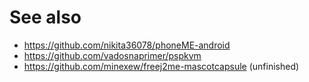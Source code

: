 # See also

- https://github.com/nikita36078/phoneME-android
- https://github.com/vadosnaprimer/pspkvm
- https://github.com/minexew/freej2me-mascotcapsule (unfinished)
